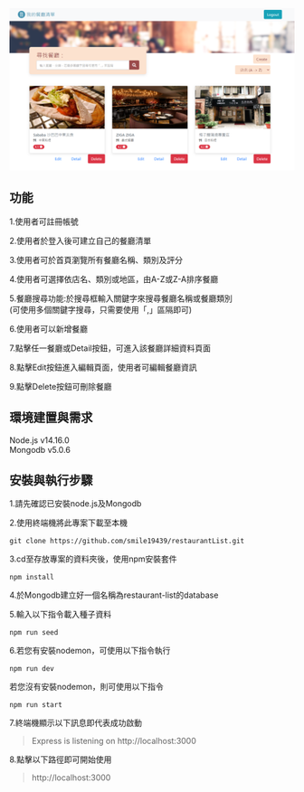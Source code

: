 ![image](https://raw.githubusercontent.com/smile19439/restaurantList/main/image/%E9%A6%96%E9%A0%81%E6%88%AA%E5%9C%96.PNG)
## 功能
1.使用者可註冊帳號  

2.使用者於登入後可建立自己的餐廳清單  

3.使用者可於首頁瀏覽所有餐廳名稱、類別及評分  
  
4.使用者可選擇依店名、類別或地區，由A-Z或Z-A排序餐廳

5.餐廳搜尋功能:於搜尋框輸入關鍵字來搜尋餐廳名稱或餐廳類別  
(可使用多個關鍵字搜尋，只需要使用「,」區隔即可)  
  
6.使用者可以新增餐廳
  
7.點擊任一餐廳或Detail按鈕，可進入該餐廳詳細資料頁面  

8.點擊Edit按鈕進入編輯頁面，使用者可編輯餐廳資訊

9.點擊Delete按鈕可刪除餐廳

## 環境建置與需求
Node.js v14.16.0  
Mongodb v5.0.6
## 安裝與執行步驟
1.請先確認已安裝node.js及Mongodb  
  
2.使用終端機將此專案下載至本機
```
git clone https://github.com/smile19439/restaurantList.git
```  
3.cd至存放專案的資料夾後，使用npm安裝套件
```
npm install
```
4.於Mongodb建立好一個名稱為restaurant-list的database  
  
5.輸入以下指令載入種子資料
```
npm run seed
```
6.若您有安裝nodemon，可使用以下指令執行
```
npm run dev
```
若您沒有安裝nodemon，則可使用以下指令
```
npm run start
```
7.終端機顯示以下訊息即代表成功啟動  
>Express is listening on http://localhost:3000
  
8.點擊以下路徑即可開始使用
>http://localhost:3000
